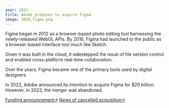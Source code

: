 ```yaml
---
year: 2022
title: Adobe proposes to acquire Figma
image: 2016_figma.png
---
```


Figma began in 2012 as a browser-based photo editing tool harnessing the
newly-released WebGL APIs. By 2016, Figma had launched to the public as a
browser-based interface tool much like Sketch.

Given it was built in the cloud, it sidestepped the issue of file version
control and enabled cross-platform real-time collaboration.

Over the years, Figma became one of the primary tools used by digital designers.

In 2022, Adobe announced its intention to acquire Figma for $20 billion.
However, in 2023, the merger was abandoned.

<a href="https://techcrunch.com/2013/06/26/21-years-4-million-dollars/" target="_blank">
Funding announcement↗</a>
<a href="https://www.figma.com/blog/figma-adobe-abandon-proposed-merger/" target="_blank">News of cancelled acquisition↗</a>
